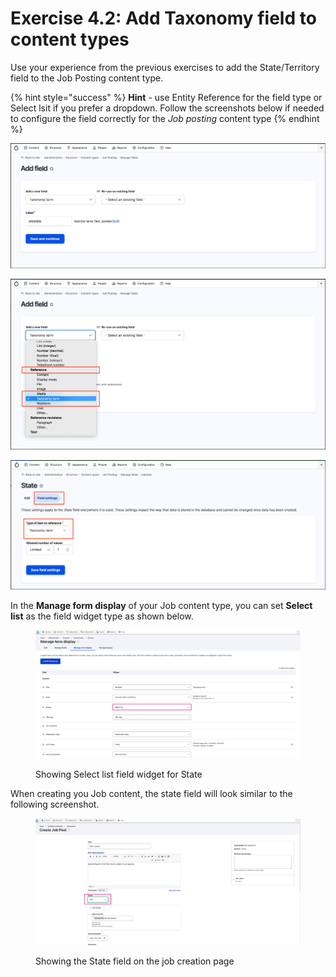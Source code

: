 # Exercise 4.2: Add Taxonomy field to content types

Use your experience from the previous exercises to add the State/Territory field to the Job Posting content type.

{% hint style="success" %}
**Hint** - use Entity Reference for the field type or Select lsit if you prefer a dropdown. Follow the screenshots below if needed to configure the field correctly for the _Job posting_ content type
{% endhint %}

![Image of Add field](../.gitbook/assets/Ex-4-2-Job-State-1.png)

![Image of Select Taxonomy term](../.gitbook/assets/Ex-4-2-Add-Taxonomy-2.png)

![Image of Type of term to reference](../.gitbook/assets/Ex-4-2-Add-Taxonomy-3.png)

In the **Manage form display** of your Job content type, you can set **Select list** as the field widget type as shown below.

<figure><img src="../.gitbook/assets/image (14).png" alt=""><figcaption><p>Showing Select list field widget for State</p></figcaption></figure>

When creating you Job content, the state field will look similar to the following screenshot.

<figure><img src="../.gitbook/assets/image (13).png" alt=""><figcaption><p>Showing the State field on the job creation page</p></figcaption></figure>
